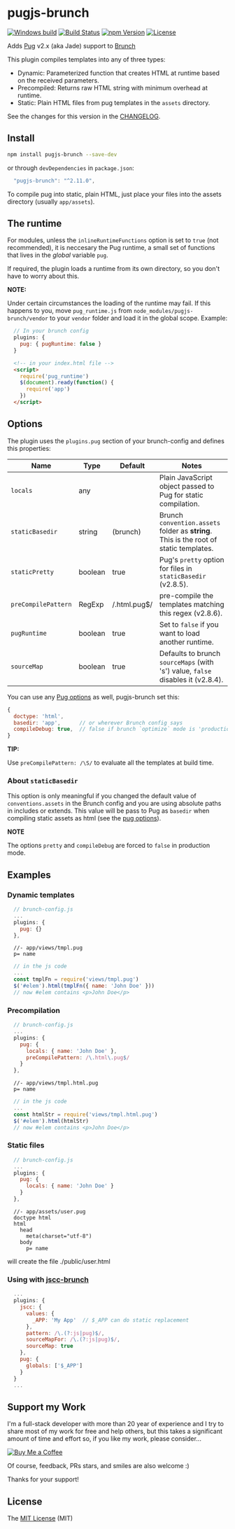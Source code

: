 # pugjs-brunch

[![Windows build][wbuild-image]][wbuild-url]
[![Build Status][build-image]][build-url]
[![npm Version][npm-image]][npm-url]
[![License][license-image]][license-url]

Adds [Pug](https://pugjs.org) v2.x (aka Jade) support to [Brunch](http://brunch.io)

This plugin compiles templates into any of three types:

- Dynamic: Parameterized function that creates HTML at runtime based on the received parameters.
- Precompiled: Returns raw HTML string with minimum overhead at runtime.
- Static: Plain HTML files from pug templates in the `assets` directory.

See the changes for this version in the [CHANGELOG](CHANGELOG.md).

## Install

```bash
npm install pugjs-brunch --save-dev
```

or through `devDependencies` in `package.json`:

```js
  "pugjs-brunch": "^2.11.0",
```

To compile pug into static, plain HTML, just place your files into the assets directory (usually `app/assets`).


## The runtime

For modules, unless the `inlineRuntimeFunctions` option is set to `true` (not recommended), it is neccesary the Pug runtime, a small set of functions that lives in the *global* variable `pug`.

If required, the plugin loads a runtime from its own directory, so you don't have to worry about this.

**NOTE:**

Under certain circumstances the loading of the runtime may fail. If this happens to you, move `pug_runtime.js` from `node_modules/pugjs-brunch/vendor` to your `vendor` folder and load it in the global scope. Example:

```js
  // In your brunch config
  plugins: {
    pug: { pugRuntime: false }
  }
```

```html
  <!-- in your index.html file -->
  <script>
    require('pug_runtime')
    $(document).ready(function() {
      require('app')
    })
  </script>
```


## Options

The plugin uses the `plugins.pug` section of your brunch-config and defines this properties:

Name            | Type    | Default    | Notes
--------------- | ------- | ---------- | -----------
`locals`        | any     |            |  Plain JavaScript object passed to Pug for static compilation.
`staticBasedir` | string  | (brunch)   | Brunch `convention.assets` folder as **string**. This is the root of static templates.
`staticPretty`  | boolean | true       | Pug's `pretty` option for files in `staticBasedir` (v2.8.5).
`preCompilePattern` | RegExp | /\.html\.pug$/ | pre-compile the templates matching this regex (v2.8.6).
`pugRuntime`    | boolean | true       | Set to `false` if you want to load another runtime.
`sourceMap`     | boolean | true       | Defaults to brunch `sourceMaps` (with 's') value, `false` disables it (v2.8.4).

You can use any [Pug options](https://pugjs.org/api/reference.html) as well, pugjs-brunch set this:

```js
{
  doctype: 'html',
  basedir: 'app',      // or wherever Brunch config says
  compileDebug: true,  // false if brunch `optimize` mode is 'production'
}
```

**TIP:**

Use `preCompilePattern: /\S/` to evaluate all the templates at build time.

### About `staticBasedir`

This option is only meaningful if you changed the default value of `conventions.assets` in the Brunch config and you are using absolute paths in includes or extends. This value will be pass to Pug as `basedir` when compiling static assets as html (see the [pug options](https://pugjs.org/api/reference.html#options)).


**NOTE**

The options `pretty` and `compileDebug` are forced to `false` in production mode.


## Examples

### Dynamic templates

```js
  // brunch-config.js
  ...
  plugins: {
    pug: {}
  },
```

```jade
  //- app/views/tmpl.pug
  p= name
```

```js
  // in the js code
  ...
  const tmplFn = require('views/tmpl.pug')
  $('#elem').html(tmplFn({ name: 'John Doe' }))
  // now #elem contains <p>John Doe</p>
```

### Precompilation

```js
  // brunch-config.js
  ...
  plugins: {
    pug: {
      locals: { name: 'John Doe' },
      preCompilePattern: /\.html\.pug$/
    }
  },
```

```jade
  //- app/views/tmpl.html.pug
  p= name
```

```js
  // in the js code
  ...
  const htmlStr = require('views/tmpl.html.pug')
  $('#elem').html(htmlStr)
  // now #elem contains <p>John Doe</p>
```

### Static files

```js
  // brunch-config.js
  ...
  plugins: {
    pug: {
      locals: { name: 'John Doe' }
    }
  },
```

```jade
  //- app/assets/user.pug
  doctype html
  html
    head
      meta(charset="utf-8")
    body
      p= name
```

will create the file ./public/user.html

### Using with [jscc-brunch](https://www.npmjs.com/package/jscc-brunch)

```js
  ...
  plugins: {
    jscc: {
      values: {
        _APP: 'My App'  // $_APP can do static replacement
      },
      pattern: /\.(?:js|pug)$/,
      sourceMapFor: /\.(?:js|pug)$/,
      sourceMap: true
    },
    pug: {
      globals: ['$_APP']
    }
  }
  ...
```

## Support my Work

I'm a full-stack developer with more than 20 year of experience and I try to share most of my work for free and help others, but this takes a significant amount of time and effort so, if you like my work, please consider...

[![Buy Me a Coffee][bmc-image]][bmc-url]

Of course, feedback, PRs stars, and smiles are also welcome :)

Thanks for your support!


## License

The [MIT License](LICENCE) (MIT)

[npm-image]:      https://img.shields.io/npm/v/pugjs-brunch.svg
[npm-url]:        https://www.npmjs.com/package/pugjs-brunch
[license-image]:  https://img.shields.io/npm/l/express.svg
[license-url]:    https://github.com/aMarCruz/pugjs-brunch/blob/master/LICENSE
[build-image]:    https://img.shields.io/travis/aMarCruz/pugjs-brunch.svg
[build-url]:      https://travis-ci.org/aMarCruz/pugjs-brunch
[wbuild-image]:   https://ci.appveyor.com/api/projects/status/3www03fp83018461?svg=true
[wbuild-url]:     https://ci.appveyor.com/project/aMarCruz/pugjs-brunch
[bmc-image]:      https://www.buymeacoffee.com/assets/img/custom_images/orange_img.png
[bmc-url]:        https://www.buymeacoffee.com/aMarCruz
